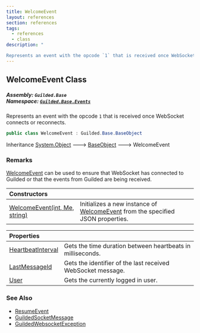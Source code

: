 ```yaml
---
title: WelcomeEvent
layout: references
section: references
tags:
  - references
  - class
description: "

Represents an event with the opcode `1` that is received once WebSocket connects or reconnects."
---
```


## WelcomeEvent Class
##### **Assembly:** `Guilded.Base`<br/>**Namespace:** [`Guilded.Base.Events`](Guilded.Base.Events 'Guilded.Base.Events')

Represents an event with the opcode `1` that is received once WebSocket connects or reconnects.

```csharp
public class WelcomeEvent : Guilded.Base.BaseObject
```

Inheritance [System.Object](https://docs.microsoft.com/en-us/dotnet/api/System.Object 'System.Object') &#129106; [BaseObject](BaseObject 'Guilded.Base.BaseObject') &#129106; WelcomeEvent

### Remarks
  
[WelcomeEvent](WelcomeEvent 'Guilded.Base.Events.WelcomeEvent') can be used to ensure that WebSocket has connected to Guilded or that the events from Guilded are being received.

| Constructors | |
| :--- | :--- |
| [WelcomeEvent(int, Me, string)](WelcomeEvent.WelcomeEvent(int,Me,string) 'Guilded.Base.Events.WelcomeEvent.WelcomeEvent(int, Guilded.Base.Users.Me, string)') | Initializes a new instance of [WelcomeEvent](WelcomeEvent 'Guilded.Base.Events.WelcomeEvent') from the specified JSON properties. |

| Properties | |
| :--- | :--- |
| [HeartbeatInterval](WelcomeEvent.HeartbeatInterval 'Guilded.Base.Events.WelcomeEvent.HeartbeatInterval') | Gets the time duration between heartbeats in milliseconds. |
| [LastMessageId](WelcomeEvent.LastMessageId 'Guilded.Base.Events.WelcomeEvent.LastMessageId') | Gets the identifier of the last received WebSocket message. |
| [User](WelcomeEvent.User 'Guilded.Base.Events.WelcomeEvent.User') | Gets the currently logged in user. |

### See Also
- [ResumeEvent](ResumeEvent 'Guilded.Base.Events.ResumeEvent')
- [GuildedSocketMessage](GuildedSocketMessage 'Guilded.Base.Events.GuildedSocketMessage')
- [GuildedWebsocketException](GuildedWebsocketException 'Guilded.Base.GuildedWebsocketException')